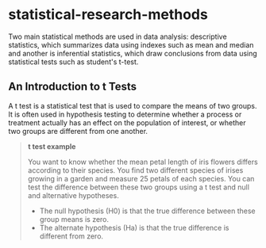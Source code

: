 # statistical-research-methods
Two main statistical methods are used in data analysis: descriptive statistics, which summarizes data using indexes such as mean and median and another is inferential statistics, which draw conclusions from data using statistical tests such as student's t-test.

## An Introduction to t Tests
A t test is a statistical test that is used to compare the means of two groups. It is often used in hypothesis testing to determine whether a process or treatment actually has an effect on the population of interest, or whether two groups are different from one another.

> **t test example**
>
>You want to know whether the mean petal length of iris flowers differs according to their species. You find two different species of irises growing in a garden and measure 25 petals of each species. You can test the difference between these two groups using a t test and null and alternative hypotheses.
>- The null hypothesis (H0) is that the true difference between these group means is zero.
>- The alternate hypothesis (Ha) is that the true difference is different from zero.
